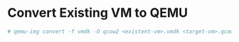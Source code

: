 # Convert Existing VM to QEMU

```bash
# qemu-img convert -f vmdk -O qcow2 <existent-vm>.vmdk <target-vm>.qcow2
```

